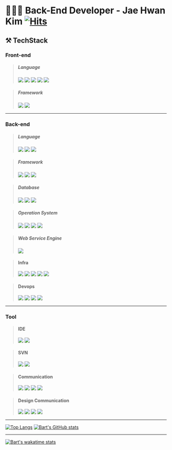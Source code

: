 # 👨🏻‍💻 Back-End Developer - Jae Hwan Kim [![Hits](https://hits.seeyoufarm.com/api/count/incr/badge.svg?url=https%3A%2F%2Fgithub.com%2Fjaehwankim07120%2Fhit-counter&count_bg=%2379C83D&title_bg=%23555555&icon=&icon_color=%23E7E7E7&title=hits&edge_flat=false)](https://hits.seeyoufarm.com)



## ⚒️ TechStack

### Front-end
> ##### Language
> <a href="#" target="_blank"><img src="https://img.shields.io/badge/HTML5-E34F26?style=flat-square&logo=HTML5&logoColor=white"/></a>
> <a href="#" target="_blank"><img src="https://img.shields.io/badge/CSS3-1572B6?style=flat-square&logo=CSS3&logoColor=white"/></a>
> <a href="#" target="_blank"><img src="https://img.shields.io/badge/Sass-CC6699?style=flat-square&logo=Sass&logoColor=white"/></a>
> <a href="#" target="_blank"><img src="https://img.shields.io/badge/Node.js-339933?style=flat-square&logo=Node.js&logoColor=white"/></a>
> <a href="#" target="_blank"><img src="https://img.shields.io/badge/JavaScript-F7DF1E?style=flat-square&logo=JavaScript&logoColor=white"/></a>

> ##### Framework
> <a href="#" target="_blank"><img src="https://img.shields.io/badge/React.js-61DAFB?style=flat-square&logo=React&logoColor=white"/></a>
> <a href="#" target="_blank"><img src="https://img.shields.io/badge/Vue.js-4FC08D?style=flat-square&logo=Vue.js&logoColor=white"/></a>

---

### Back-end

> ##### Language
> <a href="#" target="_blank"><img src="https://img.shields.io/badge/Python-3776AB?style=flat-square&logo=Python&logoColor=white"/></a>
> <a href="#" target="_blank"><img src="https://img.shields.io/badge/Go-00ADD8?style=flat-square&logo=Go&logoColor=white"/></a>
> <a href="#" target="_blank"><img src="https://img.shields.io/badge/C-A8B9CC?style=flat-square&logo=C&logoColor=white"/></a>

> ##### Framework
> <a href="#" target="_blank"><img src="https://img.shields.io/badge/Django-092E20?style=flat-square&logo=092E20&logoColor=white"/></a>
> <a href="#" target="_blank"><img src="https://img.shields.io/badge/FastAPI-009688?style=flat-square&logo=FastAPI&logoColor=white"/></a>
> <a href="#" target="_blank"><img src="https://img.shields.io/badge/Celery-37814A?style=flat-square&logo=Celery&logoColor=white"/></a>

> ##### Database
> <a href="#" target="_blank"><img src="https://img.shields.io/badge/MySQL-4479A1?style=flat-square&logo=MySQL&logoColor=white"/></a>
> <a href="#" target="_blank"><img src="https://img.shields.io/badge/MariaDB-4479A1?style=flat-square&logo=MariaDB&logoColor=white"/></a>
> <a href="#" target="_blank"><img src="https://img.shields.io/badge/PostgreSQL-336791?style=flat-square&logo=PostgreSQL&logoColor=white"/></a>

> ##### Operation System
> <a href="#" target="_blank"><img src="https://img.shields.io/badge/Ubuntu-E95420?style=flat-square&logo=Ubuntu&logoColor=white"/></a>
> <a href="#" target="_blank"><img src="https://img.shields.io/badge/CentOS-262577?style=flat-square&logo=CentOS&logoColor=white"/></a>
> <a href="#" target="_blank"><img src="https://img.shields.io/badge/Linux-FCC624?style=flat-square&logo=Linux&logoColor=white"/></a>
> <a href="#" target="_blank"><img src="https://img.shields.io/badge/macOS-000000?style=flat-square&logo=macOS&logoColor=white"/></a>

> ##### Web Service Engine
> <a href="#" target="_blank"><img src="https://img.shields.io/badge/NGINX-009639?style=flat-square&logo=NGINX&logoColor=white"/></a>

> #### Infra
> <a href="#" target="_blank"><img src="https://img.shields.io/badge/AWS%20EC2-232F3E?style=flat-square&logo=Amazon%20AWS&logoColor=white"/></a>
> <a href="#" target="_blank"><img src="https://img.shields.io/badge/AWS%20Route53-232F3E?style=flat-square&logo=Amazon%20AWS&logoColor=white"/></a>
> <a href="#" target="_blank"><img src="https://img.shields.io/badge/AWS%20S3-232F3E?style=flat-square&logo=Amazon%20AWS&logoColor=white"/></a>
> <a href="#" target="_blank"><img src="https://img.shields.io/badge/AWS%20IAM-232F3E?style=flat-square&logo=Amazon%20AWS&logoColor=white"/></a>
> <a href="#" target="_blank"><img src="https://img.shields.io/badge/Firebase-FFCA28?style=flat-square&logo=Firebase&logoColor=black"/></a>

> #### Devops
> <a href="#" target="_blank"><img src="https://img.shields.io/badge/CircleCI-232F3E?style=flat-square&logo=CircleCI&logoColor=white"/></a>
> <a href="#" target="_blank"><img src="https://img.shields.io/badge/Jenkins-232F3E?style=flat-square&logo=Jenkins&logoColor=white"/></a>
> <a href="#" target="_blank"><img src="https://img.shields.io/badge/Docker-2496ED?style=flat-square&logo=Docker&logoColor=white"/></a>
> <a href="#" target="_blank"><img src="https://img.shields.io/badge/Kubernetes-326CE5?style=flat-square&logo=Kubernetes&logoColor=white"/></a>

---

### Tool

> #### IDE
> <a href="#" target="_blank"><img src="https://img.shields.io/badge/Visual%20Studio%20Code-007ACC?style=flat-square&logo=Visual%20Studio%20Code&logoColor=white"/></a>
> <a href="#" target="_blank"><img src="https://img.shields.io/badge/Vim-019733?style=flat-square&logo=Vim&logoColor=white"/></a>

> #### SVN
> <a href="#" target="_blank"><img src="https://img.shields.io/badge/Bitbucket-0052CC?style=flat-square&logo=Bitbucket&logoColor=white"/></a>
> <a href="#" target="_blank"><img src="https://img.shields.io/badge/GitHub-181717?style=flat-square&logo=GitHub&logoColor=white"/></a>

> #### Communication
> <a href="#" target="_blank"><img src="https://img.shields.io/badge/Jira-0052CC?style=flat-square&logo=Jira&logoColor=white"/></a>
> <a href="#" target="_blank"><img src="https://img.shields.io/badge/Notion-000000?style=flat-square&logo=Notion&logoColor=white"/></a>
> <a href="#" target="_blank"><img src="https://img.shields.io/badge/Slack-4A154B?style=flat-square&logo=Slack&logoColor=white"/></a>
> <a href="#" target="_blank"><img src="https://img.shields.io/badge/Postman-FF6C37?style=flat-square&logo=Postman&logoColor=white"/></a>

> #### Design Communication
> <a href="#" target="_blank"><img src="https://img.shields.io/badge/Zeplin-F79733?style=flat-square&logo=Skyliner&logoColor=white"/></a>
> <a href="#" target="_blank"><img src="https://img.shields.io/badge/Adobe%20Photoshop-31A8FF?style=flat-square&logo=Adobe%20Photoshop&logoColor=white"/></a>
> <a href="#" target="_blank"><img src="https://img.shields.io/badge/Adobe%20Illustrator-FF9A00?style=flat-square&logo=Adobe%20Illustrator&logoColor=white"/></a>
> <a href="#" target="_blank"><img src="https://img.shields.io/badge/Figma-F24E1E?style=flat-square&logo=Figma&logoColor=white"/></a>

---

[![Top Langs](https://github-readme-stats.vercel.app/api/top-langs/?username=BartKim-J&layout=compact)](https://github.com/anuraghazra/github-readme-stats) [![Bart's GitHub stats](https://github-readme-stats.vercel.app/api?username=BartKim-J&count_private=true&show_icons=true&hide=stars,contrib)](https://github.com/anuraghazra/github-readme-stats)

---

[![Bart's wakatime stats](https://github-readme-stats.vercel.app/api/wakatime?username=BartKim_J)](https://github.com/anuraghazra/github-readme-stats)
